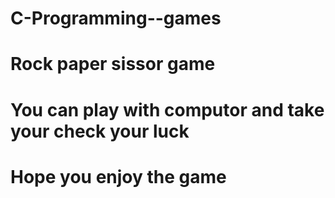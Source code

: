 # C-Programming--games

# Rock paper sissor game

# You can play with computor and take your check your luck 

# Hope you enjoy the game 
